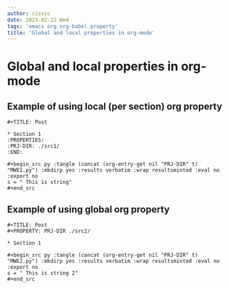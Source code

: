 ```yaml
---
author: cissic
date: 2023-02-22 Wed
tags: 'emacs org org-babel property'
title: 'Global and local properties in org-mode'
---
```



# Global and local properties in org-mode


## Example of using local (per section) org property

    #+TITLE: Post
    
    * Section 1
    :PROPERTIES:
    :PRJ-DIR: ./src1/
    :END:
    
    #+begin_src py :tangle (concat (org-entry-get nil "PRJ-DIR" t) "MWE1.py") :mkdirp yes :results verbatim :wrap resultsminted :eval no :export no
    s = " This is string"
    #+end_src


## Example of using global org property

    #+TITLE: Post
    #+PROPERTY: PRJ-DIR ./src2/
    
    * Section 1
    
    #+begin_src py :tangle (concat (org-entry-get nil "PRJ-DIR" t) "MWE2.py") :mkdirp yes :results verbatim :wrap resultsminted :eval no :export no
    s = " This is string 2"
    #+end_src

